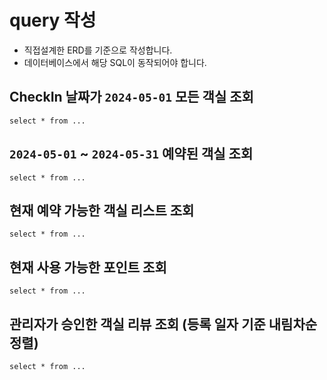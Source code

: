 # query 작성

* 직접설계한 ERD를 기준으로 작성합니다.
* 데이터베이스에서 해당 SQL이 동작되어야 합니다.

## CheckIn 날짜가 `2024-05-01` 모든 객실 조회

```
select * from ...
```

## `2024-05-01` ~ `2024-05-31` 예약된 객실 조회

```
select * from ...
```

## 현재 예약 가능한 객실 리스트 조회

```
select * from ...
```

## 현재 사용 가능한 포인트 조회

```
select * from ...
```

## 관리자가 승인한 객실 리뷰 조회 (등록 일자 기준 내림차순 정렬)

```
select * from ...
```